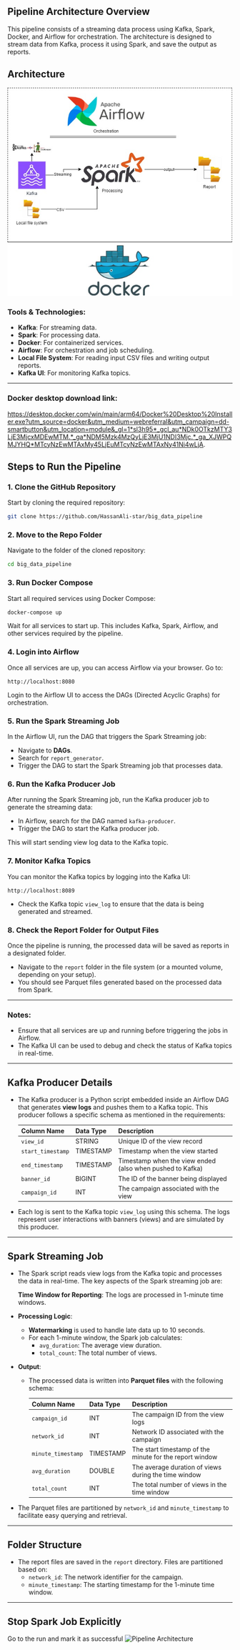 
## Pipeline Architecture Overview

This pipeline consists of a streaming data process using Kafka, Spark, Docker, and Airflow for orchestration. The architecture is designed to stream data from Kafka, process it using Spark, and save the output as reports.
## Architecture

![Pipeline Architecture](big_data_pipeline.jpg)

### Tools & Technologies:
- **Kafka**: For streaming data.
- **Spark**: For processing data.
- **Docker**: For containerized services.
- **Airflow**: For orchestration and job scheduling.
- **Local File System**: For reading input CSV files and writing output reports.
- **Kafka UI**: For monitoring Kafka topics.

---
### Docker desktop download link:

https://desktop.docker.com/win/main/arm64/Docker%20Desktop%20Installer.exe?utm_source=docker&utm_medium=webreferral&utm_campaign=dd-smartbutton&utm_location=module&_gl=1*sl3h95*_gcl_au*NDk0OTkzMTY3LjE3MjcxMDEwMTM.*_ga*NDM5Mzk4MzQyLjE3MjU1NDI3Mjc.*_ga_XJWPQMJYHQ*MTcyNzEwMTAxMy45LjEuMTcyNzEwMTAxNy41Ni4wLjA.

## Steps to Run the Pipeline

### 1. Clone the GitHub Repository
Start by cloning the required repository:

```bash
git clone https://github.com/HassanAli-star/big_data_pipeline
```

### 2. Move to the Repo Folder
Navigate to the folder of the cloned repository:

```bash
cd big_data_pipeline
```

### 3. Run Docker Compose
Start all required services using Docker Compose:

```bash
docker-compose up
```

Wait for all services to start up. This includes Kafka, Spark, Airflow, and other services required by the pipeline.

### 4. Login into Airflow
Once all services are up, you can access Airflow via your browser. Go to:

```text
http://localhost:8080
```

Login to the Airflow UI to access the DAGs (Directed Acyclic Graphs) for orchestration.

### 5. Run the Spark Streaming Job
In the Airflow UI, run the DAG that triggers the Spark Streaming job:

- Navigate to **DAGs**.
- Search for `report_generator`.
- Trigger the DAG to start the Spark Streaming job that processes data.

### 6. Run the Kafka Producer Job
After running the Spark Streaming job, run the Kafka producer job to generate the streaming data:

- In Airflow, search for the DAG named `kafka-producer`.
- Trigger the DAG to start the Kafka producer job.
  
This will start sending view log data to the Kafka topic.

### 7. Monitor Kafka Topics
You can monitor the Kafka topics by logging into the Kafka UI:

```text
http://localhost:8089
```

- Check the Kafka topic `view_log` to ensure that the data is being generated and streamed.

### 8. Check the Report Folder for Output Files
Once the pipeline is running, the processed data will be saved as reports in a designated folder.

- Navigate to the `report` folder in the file system (or a mounted volume, depending on your setup).
- You should see Parquet files generated based on the processed data from Spark.

---

### Notes:
- Ensure that all services are up and running before triggering the jobs in Airflow.
- The Kafka UI can be used to debug and check the status of Kafka topics in real-time.

---

## Kafka Producer Details

- The Kafka producer is a Python script embedded inside an Airflow DAG that generates **view logs** and pushes them to a Kafka topic. This producer follows a specific schema as mentioned in the requirements:

  | Column Name      | Data Type   | Description                                           |
  |------------------|-------------|-------------------------------------------------------|
  | `view_id`        | STRING      | Unique ID of the view record                          |
  | `start_timestamp`| TIMESTAMP   | Timestamp when the view started                       |
  | `end_timestamp`  | TIMESTAMP   | Timestamp when the view ended (also when pushed to Kafka)|
  | `banner_id`      | BIGINT      | The ID of the banner being displayed                  |
  | `campaign_id`    | INT         | The campaign associated with the view                 |

- Each log is sent to the Kafka topic `view_log` using this schema. The logs represent user interactions with banners (views) and are simulated by this producer.

---

## Spark Streaming Job

- The Spark script reads view logs from the Kafka topic and processes the data in real-time. The key aspects of the Spark streaming job are:

  **Time Window for Reporting**: The logs are processed in 1-minute time windows.

- **Processing Logic**:
  - **Watermarking** is used to handle late data up to 10 seconds.
  - For each 1-minute window, the Spark job calculates:
    - `avg_duration`: The average view duration.
    - `total_count`: The total number of views.
  
- **Output**:
  - The processed data is written into **Parquet files** with the following schema:

    | Column Name        | Data Type | Description                                                |
    |--------------------|-----------|------------------------------------------------------------|
    | `campaign_id`       | INT       | The campaign ID from the view logs                         |
    | `network_id`        | INT       | Network ID associated with the campaign                    |
    | `minute_timestamp`  | TIMESTAMP | The start timestamp of the minute for the report window     |
    | `avg_duration`      | DOUBLE    | The average duration of views during the time window        |
    | `total_count`       | INT       | The total number of views in the time window                |

- The Parquet files are partitioned by `network_id` and `minute_timestamp` to facilitate easy querying and retrieval.

---

## Folder Structure

- The report files are saved in the `report` directory. Files are partitioned based on:
  - `network_id`: The network identifier for the campaign.
  - `minute_timestamp`: The starting timestamp for the 1-minute time window.

---

## Stop Spark Job Explicitly

Go to the run and mark it as successful 
![Pipeline Architecture](stop_spark_job.jpg)
